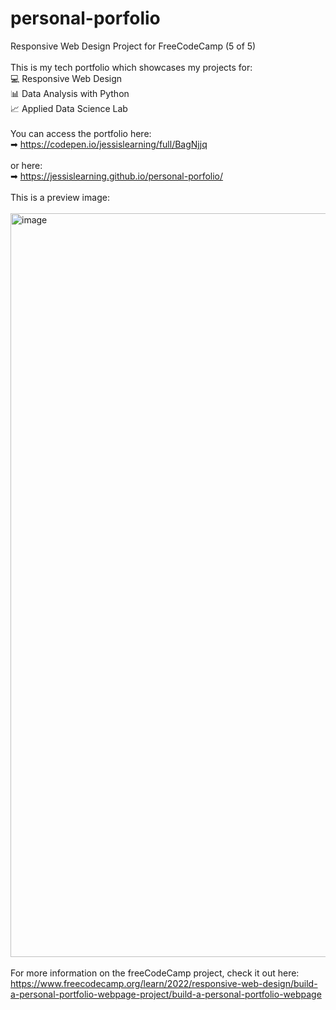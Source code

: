 # personal-porfolio
Responsive Web Design Project for FreeCodeCamp (5 of 5)<br>
<br>
This is my tech portfolio which showcases my projects for:<br>
💻 Responsive Web Design<br>
📊 Data Analysis with Python<br>
📈 Applied Data Science Lab<br>
<br>
You can access the portfolio here:<br>
➡ https://codepen.io/jessislearning/full/BagNjjq<br>
<br>
or here:<br>
➡ https://jessislearning.github.io/personal-porfolio/<br>
<br>
This is a preview image:<br>
<br>
<img width="1190" alt="image" src="https://github.com/user-attachments/assets/dc503f27-cdca-4282-83f5-3cdf099a7e77"><br>
<br>
For more information on the freeCodeCamp project, check it out here:<br>
https://www.freecodecamp.org/learn/2022/responsive-web-design/build-a-personal-portfolio-webpage-project/build-a-personal-portfolio-webpage<br>

